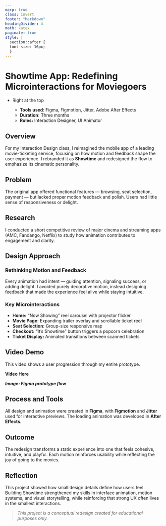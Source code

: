 ```yaml
---
marp: true
class: invert
footer: "Markdown"
headingDivider: 4
math: katex
paginate: true
style: |
  section::after {
  font-size: 16px;
  }
---
```


<!--
_footer: ""
_paginate: skip
-->

# Showtime App: Redefining Microinteractions for Moviegoers

- Right at the top

  - **Tools used:** Figma, Figmotion, Jitter, Adobe After Effects
  - **Duration:** Three months
  - **Roles:** Interaction Designer, UI Animator

## Overview

For my Interaction Design class, I reimagined the mobile app of a leading movie-ticketing service, focusing on how motion and feedback shape the user experience. I rebranded it as **Showtime** and redesigned the flow to emphasize its cinematic personality.

## Problem

The original app offered functional features — browsing, seat selection, payment — but lacked proper motion feedback and polish. Users had little sense of responsiveness or delight.

## Research

I conducted a short competitive review of major cinema and streaming apps (AMC, Fandango, Netflix) to study how animation contributes to engagement and clarity.

## Design Approach

### Rethinking Motion and Feedback

Every animation had intent — guiding attention, signaling success, or adding delight. I avoided purely decorative motion, instead designing feedback that made the experience feel alive while staying intuitive.

### Key Microinteractions

- **Home:** “Now Showing” reel carousel with projector flicker
- **Movie Page:** Expanding trailer overlay and scrollable ticket reel
- **Seat Selection:** Group-size responsive map
- **Checkout:** “It’s Showtime” button triggers a popcorn celebration
- **Ticket Display:** Animated transitions between scanned tickets

## Video Demo

This video shows a user progression through my entire prototype.

**Video Here**

**_Image: Figma prototype flow_**

## Process and Tools

All design and animation were created in **Figma**, with **Figmotion** and **Jitter** used for interactive previews. The loading animation was developed in **After Effects**.

## Outcome

The redesign transforms a static experience into one that feels cohesive, intuitive, and playful. Each motion reinforces usability while reflecting the joy of going to the movies.

## Reflection

This project showed how small design details define how users feel. Building Showtime strengthened my skills in interface animation, motion systems, and visual storytelling, while reinforcing that strong UX often lives in the smallest interactions.

> _This project is a conceptual redesign created for educational purposes only._
